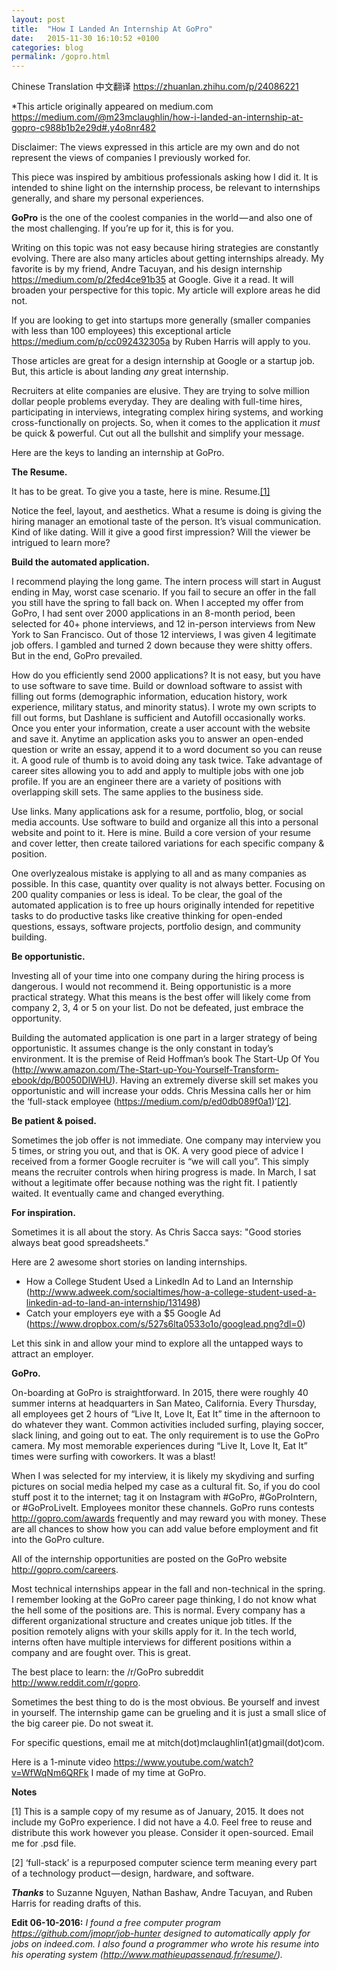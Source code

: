 ```yaml
---
layout: post
title:  "How I Landed An Internship At GoPro"
date:   2015-11-30 16:10:52 +0100
categories: blog
permalink: /gopro.html
---
```

Chinese Translation &#20013;&#25991;&#32763;&#35793; https://zhuanlan.zhihu.com/p/24086221

*This article originally appeared on medium.com https://medium.com/@m23mclaughlin/how-i-landed-an-internship-at-gopro-c988b1b2e29d#.y4o8nr482

Disclaimer: The views expressed in this article are my own and do not represent the views of companies I previously worked for.

This piece was inspired by ambitious professionals asking how I did it. It is intended to shine light on the internship process, be relevant to internships generally, and share my personal experiences.

**GoPro** is the one of the coolest companies in the world — and also one of the most challenging. If you’re up for it, this is for you.

Writing on this topic was not easy because hiring strategies are constantly evolving. There are also many articles about getting internships already. My favorite is by my friend, Andre Tacuyan, and his design internship https://medium.com/p/2fed4ce91b35 at Google. Give it a read. It will broaden your perspective for this topic. My article will explore areas he did not.

If you are looking to get into startups more generally (smaller companies with less than 100 employees) this exceptional article https://medium.com/p/cc092432305a by Ruben Harris will apply to you.

Those articles are great for a design internship at Google or a startup job. But, this article is about landing *any* great internship.

Recruiters at elite companies are elusive. They are trying to solve million dollar people problems everyday. They are dealing with full-time hires, participating in interviews, integrating complex hiring systems, and working cross-functionally on projects. So, when it comes to the application it *must* be quick & powerful. Cut out all the bullshit and simplify your message.

Here are the keys to landing an internship at GoPro.

**The Resume.**

It has to be great. To give you a taste, here is mine. Resume.<a href="#footnote1">[1]</a>

Notice the feel, layout, and aesthetics. What a resume is doing is giving the hiring manager an emotional taste of the person. It’s visual communication. Kind of like dating. Will it give a good first impression? Will the viewer be intrigued to learn more?

**Build the automated application.**

I recommend playing the long game. The intern process will start in August ending in May, worst case scenario. If you fail to secure an offer in the fall you still have the spring to fall back on. When I accepted my offer from GoPro, I had sent over 2000 applications in an 8-month period, been selected for 40+ phone interviews, and 12 in-person interviews from New York to San Francisco. Out of those 12 interviews, I was given 4 legitimate job offers. I gambled and turned 2 down because they were shitty offers. But in the end, GoPro prevailed.

How do you efficiently send 2000 applications? It is not easy, but you have to use software to save time. Build or download software to assist with filling out forms (demographic information, education history, work experience, military status, and minority status). I wrote my own scripts to fill out forms, but Dashlane is sufficient and Autofill occasionally works. Once you enter your information, create a user account with the website and save it. Anytime an application asks you to answer an open-ended question or write an essay, append it to a word document so you can reuse it. A good rule of thumb is to avoid doing any task twice. Take advantage of career sites allowing you to add and apply to multiple jobs with one job profile. If you are an engineer there are a variety of positions with overlapping skill sets. The same applies to the business side.

Use links. Many applications ask for a resume, portfolio, blog, or social media accounts. Use software to build and organize all this into a personal website and point to it. Here is mine. Build a core version of your resume and cover letter, then create tailored variations for each specific company & position.

One overlyzealous mistake is applying to all and as many companies as possible. In this case, quantity over quality is not always better. Focusing on 200 quality companies or less is ideal. To be clear, the goal of the automated application is to free up hours originally intended for repetitive tasks to do productive tasks like creative thinking for open-ended questions, essays, software projects, portfolio design, and community building.

**Be opportunistic.**

Investing all of your time into one company during the hiring process is dangerous. I would not recommend it. Being opportunistic is a more practical strategy. What this means is the best offer will likely come from company 2, 3, 4 or 5 on your list. Do not be defeated, just embrace the opportunity.

Building the automated application is one part in a larger strategy of being opportunistic. It assumes change is the only constant in today’s environment. It is the premise of Reid Hoffman’s book The Start-Up Of You (http://www.amazon.com/The-Start-up-You-Yourself-Transform-ebook/dp/B0050DIWHU). Having an extremely diverse skill set makes you opportunistic and will increase your odds. Chris Messina calls her or him the ‘full-stack employee (https://medium.com/p/ed0db089f0a1)’<a href="#footnote2">[2]</a>.

**Be patient & poised.**

Sometimes the job offer is not immediate. One company may interview you 5 times, or string you out, and that is OK. A very good piece of advice I received from a former Google recruiter is “we will call you”. This simply means the recruiter controls when hiring progress is made. In March, I sat without a legitimate offer because nothing was the right fit. I patiently waited. It eventually came and changed everything.

**For inspiration.**

Sometimes it is all about the story. As Chris Sacca says: "Good stories always beat good spreadsheets."

Here are 2 awesome short stories on landing internships.

+ How a College Student Used a LinkedIn Ad to Land an Internship (http://www.adweek.com/socialtimes/how-a-college-student-used-a-linkedin-ad-to-land-an-internship/131498)
+ Catch your employers eye with a $5 Google Ad (https://www.dropbox.com/s/527s6lta0533o1o/googlead.png?dl=0) 

Let this sink in and allow your mind to explore all the untapped ways to attract an employer.

**GoPro.**

On-boarding at GoPro is straightforward. In 2015, there were roughly 40 summer interns at headquarters in San Mateo, California. Every Thursday, all employees get 2 hours of “Live It, Love It, Eat It” time in the afternoon to do whatever they want. Common activities included surfing, playing soccer, slack lining, and going out to eat. The only requirement is to use the GoPro camera. My most memorable experiences during “Live It, Love It, Eat It” times were surfing with coworkers. It was a blast!

When I was selected for my interview, it is likely my skydiving and surfing pictures on social media helped my case as a cultural fit. So, if you do cool stuff post it to the internet; tag it on Instagram with #GoPro, #GoProIntern, or #GoProLiveIt. Employees monitor these channels. GoPro runs contests http://gopro.com/awards frequently and may reward you with money. These are all chances to show how you can add value before employment and fit into the GoPro culture.

All of the internship opportunities are posted on the GoPro website http://gopro.com/careers.

Most technical internships appear in the fall and non-technical in the spring. I remember looking at the GoPro career page thinking, I do not know what the hell some of the positions are. This is normal. Every company has a different organizational structure and creates unique job titles. If the position remotely aligns with your skills apply for it. In the tech world, interns often have multiple interviews for different positions within a company and are fought over. This is great.

The best place to learn: the /r/GoPro subreddit http://www.reddit.com/r/gopro.

Sometimes the best thing to do is the most obvious. Be yourself and invest in yourself. The internship game can be grueling and it is just a small slice of the big career pie. Do not sweat it.

For specific questions, email me at mitch(dot)mclaughlin1(at)gmail(dot)com.

Here is a 1-minute video https://www.youtube.com/watch?v=WfWqNm6QRFk I made of my time at GoPro.

**Notes**

<p id="footnote1">[1] This is a sample copy of my resume as of January, 2015. It does not include my GoPro experience. I did not have a 4.0. Feel free to reuse and distribute this work however you please. Consider it open-sourced. Email me for .psd file.</p>

<p id="footnote2">[2] ‘full-stack’ is a repurposed computer science term meaning every part of a technology product — design, hardware, and software.</p>

**_Thanks_** to Suzanne Nguyen, Nathan Bashaw, Andre Tacuyan, and Ruben Harris for reading drafts of this.

**Edit 06-10-2016:** *I found a free computer program https://github.com/jmopr/job-hunter designed to automatically apply for jobs on indeed.com. I also found a programmer who wrote his resume into his operating system (http://www.mathieupassenaud.fr/resume/).*

[gopro-original]: https://medium.com/@m23mclaughlin/how-i-landed-an-internship-at-gopro-c988b1b2e29d#.y4o8nr482
[gopro-andre]: https://medium.com/u/2cc5b519b479

